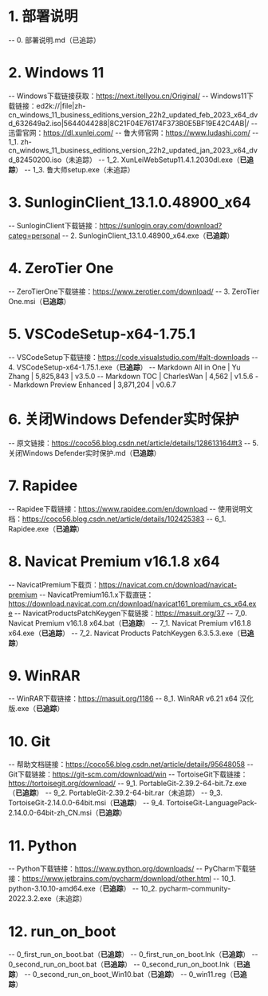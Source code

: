 # 1. 部署说明
-- 0. 部署说明.md（已追踪）

# 2. Windows 11
-- Windows下载链接获取：https://next.itellyou.cn/Original/
-- Windows11下载链接：ed2k://|file|zh-cn_windows_11_business_editions_version_22h2_updated_feb_2023_x64_dvd_632649a2.iso|5644044288|8C21F04E76174F373B0E5BF19E42C4AB|/
-- 迅雷官网：https://dl.xunlei.com/
-- 鲁大师官网：https://www.ludashi.com/
-- 1_1. zh-cn_windows_11_business_editions_version_22h2_updated_jan_2023_x64_dvd_82450200.iso（未追踪）
-- 1_2. XunLeiWebSetup11.4.1.2030dl.exe（**已追踪**）
-- 1_3. 鲁大师setup.exe（未追踪）

# 3. SunloginClient_13.1.0.48900_x64
-- SunloginClient下载链接：https://sunlogin.oray.com/download?categ=personal
-- 2. SunloginClient_13.1.0.48900_x64.exe（**已追踪**）

# 4. ZeroTier One
-- ZeroTierOne下载链接：https://www.zerotier.com/download/
-- 3. ZeroTier One.msi（**已追踪**）

# 5. VSCodeSetup-x64-1.75.1
-- VSCodeSetup下载链接：https://code.visualstudio.com/#alt-downloads
-- 4. VSCodeSetup-x64-1.75.1.exe（**已追踪**）
-- Markdown All in One | Yu Zhang | 5,825,843 | v3.5.0
-- Markdown TOC | CharlesWan | 4,562 | v1.5.6
-- Markdown Preview Enhanced | 3,871,204 | v0.6.7

# 6. 关闭Windows Defender实时保护
-- 原文链接：https://coco56.blog.csdn.net/article/details/128613164#t3
-- 5. 关闭Windows Defender实时保护.md（**已追踪**）

# 7. Rapidee
-- Rapidee下载链接：https://www.rapidee.com/en/download
-- 使用说明文档：https://coco56.blog.csdn.net/article/details/102425383
-- 6_1. Rapidee.exe（**已追踪**）

# 8. Navicat Premium v16.1.8 x64
-- NavicatPremium下载页：https://navicat.com.cn/download/navicat-premium
-- NavicatPremium16.1.x下载直链：https://download.navicat.com.cn/download/navicat161_premium_cs_x64.exe
-- NavicatProductsPatchKeygen下载链接：https://masuit.org/37
-- 7_0. Navicat Premium v16.1.8 x64.bat（**已追踪**）
-- 7_1. Navicat Premium v16.1.8 x64.exe（**已追踪**）
-- 7_2. Navicat Products PatchKeygen 6.3.5.3.exe（**已追踪**）

# 9. WinRAR
-- WinRAR下载链接：https://masuit.org/1186
-- 8_1. WinRAR v6.21 x64 汉化版.exe（**已追踪**）

# 10. Git
-- 帮助文档链接：https://coco56.blog.csdn.net/article/details/95648058
-- Git下载链接：https://git-scm.com/download/win
-- TortoiseGit下载链接：https://tortoisegit.org/download/
-- 9_1. PortableGit-2.39.2-64-bit.7z.exe（**已追踪**）
-- 9_2. PortableGit-2.39.2-64-bit.rar（未追踪）
-- 9_3. TortoiseGit-2.14.0.0-64bit.msi（**已追踪**）
-- 9_4. TortoiseGit-LanguagePack-2.14.0.0-64bit-zh_CN.msi（**已追踪**）

# 11. Python
-- Python下载链接：https://www.python.org/downloads/
-- PyCharm下载链接：https://www.jetbrains.com/pycharm/download/other.html
-- 10_1. python-3.10.10-amd64.exe（**已追踪**）
-- 10_2. pycharm-community-2022.3.2.exe（未追踪）

# 12. run_on_boot
-- 0_first_run_on_boot.bat（**已追踪**）
-- 0_first_run_on_boot.lnk（**已追踪**）
-- 0_second_run_on_boot.bat（**已追踪**）
-- 0_second_run_on_boot.lnk（**已追踪**）
-- 0_second_run_on_boot_Win10.bat（**已追踪**）
-- 0_win11.reg（**已追踪**）
